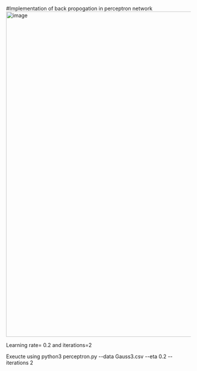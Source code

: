 #Implementation of back propogation in perceptron network
<img width="888" alt="image" src="https://user-images.githubusercontent.com/40857091/155562288-b359572e-7d98-4926-bbfb-7dd43f0cb50b.png">

Learning rate= 0.2 and iterations=2

Exeucte using       python3 perceptron.py --data Gauss3.csv --eta 0.2 --iterations 2
